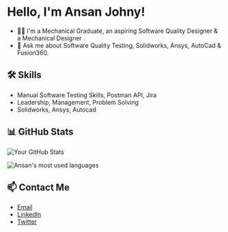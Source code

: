 # Hello, I'm Ansan Johny!

- 👨‍💻 I'm a Mechanical Graduate, an aspiring Software Quality Designer & a Mechanical Designer .
- 💬 Ask me about Software Quality Testing, Solidworks, Ansys, AutoCad & Fusion360.

## 🛠️ Skills

- Manual Software Testing Skills, Postman API, Jira
- Leadership, Management, Problem Solving 
- Solidworks, Ansys, Autocad

## 📊 GitHub Stats

![Your GitHub Stats](https://github-readme-stats.vercel.app/api?username=Ansanjohny&show_icons=true)

![Ansan's most used languages](https://github-readme-stats.sabesansathananthan.vercel.app/api/top-langs/?username=Ansanjohny&layout=compact&theme=radical)

## 📫 Contact Me

- [Email](ansanjohny03@gmail.com)
- [LinkedIn](https://www.linkedin.com/in/ansan-johny-6092aa190)
- [Twitter](https://twitter.com/ansan_johny)

